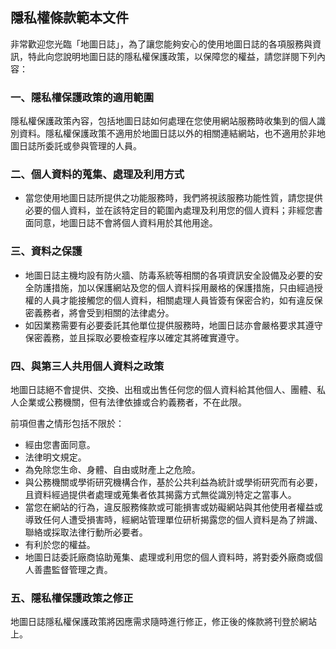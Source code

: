 ## 隱私權條款範本文件

非常歡迎您光臨「地圖日誌」，為了讓您能夠安心的使用地圖日誌的各項服務與資訊，特此向您說明地圖日誌的隱私權保護政策，以保障您的權益，請您詳閱下列內容：

### 一、隱私權保護政策的適用範圍  

隱私權保護政策內容，包括地圖日誌如何處理在您使用網站服務時收集到的個人識別資料。隱私權保護政策不適用於地圖日誌以外的相關連結網站，也不適用於非地圖日誌所委託或參與管理的人員。

### 二、個人資料的蒐集、處理及利用方式

*   當您使用地圖日誌所提供之功能服務時，我們將視該服務功能性質，請您提供必要的個人資料，並在該特定目的範圍內處理及利用您的個人資料；非經您書面同意，地圖日誌不會將個人資料用於其他用途。

### 三、資料之保護

*   地圖日誌主機均設有防火牆、防毒系統等相關的各項資訊安全設備及必要的安全防護措施，加以保護網站及您的個人資料採用嚴格的保護措施，只由經過授權的人員才能接觸您的個人資料，相關處理人員皆簽有保密合約，如有違反保密義務者，將會受到相關的法律處分。
*   如因業務需要有必要委託其他單位提供服務時，地圖日誌亦會嚴格要求其遵守保密義務，並且採取必要檢查程序以確定其將確實遵守。

### 四、與第三人共用個人資料之政策

地圖日誌絕不會提供、交換、出租或出售任何您的個人資料給其他個人、團體、私人企業或公務機關，但有法律依據或合約義務者，不在此限。

前項但書之情形包括不限於：

*   經由您書面同意。
*   法律明文規定。
*   為免除您生命、身體、自由或財產上之危險。
*   與公務機關或學術研究機構合作，基於公共利益為統計或學術研究而有必要，且資料經過提供者處理或蒐集者依其揭露方式無從識別特定之當事人。
*   當您在網站的行為，違反服務條款或可能損害或妨礙網站與其他使用者權益或導致任何人遭受損害時，經網站管理單位研析揭露您的個人資料是為了辨識、聯絡或採取法律行動所必要者。
*   有利於您的權益。
*   地圖日誌委託廠商協助蒐集、處理或利用您的個人資料時，將對委外廠商或個人善盡監督管理之責。

### 五、隱私權保護政策之修正

地圖日誌隱私權保護政策將因應需求隨時進行修正，修正後的條款將刊登於網站上。
